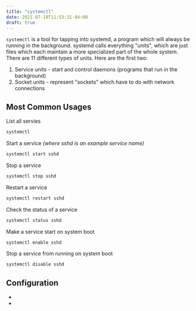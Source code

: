 ```yaml
---
title: "systemctl"
date: 2021-07-10T11:53:31-04:00
draft: true
---
```


`systemctl` is a tool for tapping into systemd, a program which will
always be running in the background. systemd calls everything "units",
which are just files which each maintain a more specialized part of the whole system.
There are 11 different types of units. Here are the first two:

1. Service units - start and control daemons (programs that run in the background)
2. Socket units - represent "sockets" which have to do with network connections

## Most Common Usages

List all servies

```sh
systemctl
```

Start a service _(where sshd is an example service name)_

```bash
systemctl start sshd
```

Stop a service

```bash
systemctl stop sshd
```

Restart a service

```bash
systemctl restart sshd
```

Check the status of a service

```bash
systemctl status sshd
```

Make a service start on system boot

```bash
systemctl enable sshd
```

Stop a service from running on system boot

```bash
systemctl disable sshd
```

## Configuration
-
-

